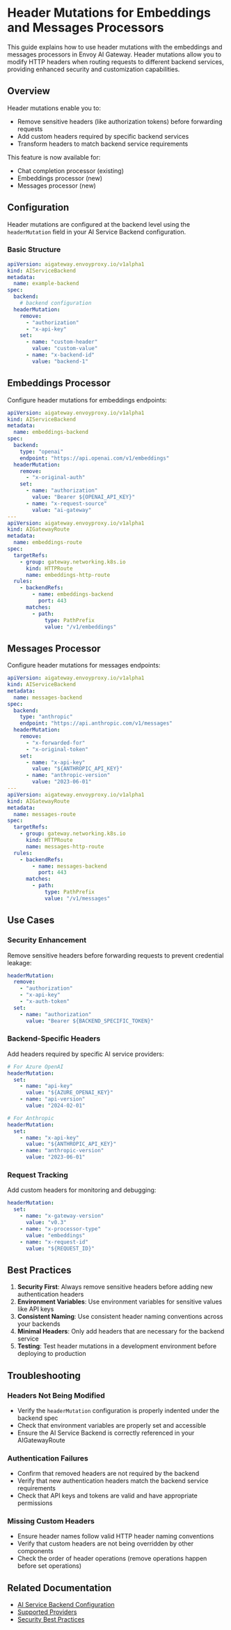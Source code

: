 # Header Mutations for Embeddings and Messages Processors

This guide explains how to use header mutations with the embeddings and messages processors in Envoy AI Gateway. Header mutations allow you to modify HTTP headers when routing requests to different backend services, providing enhanced security and customization capabilities.

## Overview

Header mutations enable you to:
- Remove sensitive headers (like authorization tokens) before forwarding requests
- Add custom headers required by specific backend services
- Transform headers to match backend service requirements

This feature is now available for:
- Chat completion processor (existing)
- Embeddings processor (new)
- Messages processor (new)

## Configuration

Header mutations are configured at the backend level using the `headerMutation` field in your AI Service Backend configuration.

### Basic Structure

```yaml
apiVersion: aigateway.envoyproxy.io/v1alpha1
kind: AIServiceBackend
metadata:
  name: example-backend
spec:
  backend:
    # backend configuration
  headerMutation:
    remove:
      - "authorization"
      - "x-api-key"
    set:
      - name: "custom-header"
        value: "custom-value"
      - name: "x-backend-id"
        value: "backend-1"
```

## Embeddings Processor

Configure header mutations for embeddings endpoints:

```yaml
apiVersion: aigateway.envoyproxy.io/v1alpha1
kind: AIServiceBackend
metadata:
  name: embeddings-backend
spec:
  backend:
    type: "openai"
    endpoint: "https://api.openai.com/v1/embeddings"
  headerMutation:
    remove:
      - "x-original-auth"
    set:
      - name: "authorization"
        value: "Bearer ${OPENAI_API_KEY}"
      - name: "x-request-source"
        value: "ai-gateway"
---
apiVersion: aigateway.envoyproxy.io/v1alpha1
kind: AIGatewayRoute
metadata:
  name: embeddings-route
spec:
  targetRefs:
    - group: gateway.networking.k8s.io
      kind: HTTPRoute
      name: embeddings-http-route
  rules:
    - backendRefs:
        - name: embeddings-backend
          port: 443
      matches:
        - path:
            type: PathPrefix
            value: "/v1/embeddings"
```

## Messages Processor

Configure header mutations for messages endpoints:

```yaml
apiVersion: aigateway.envoyproxy.io/v1alpha1
kind: AIServiceBackend
metadata:
  name: messages-backend
spec:
  backend:
    type: "anthropic"
    endpoint: "https://api.anthropic.com/v1/messages"
  headerMutation:
    remove:
      - "x-forwarded-for"
      - "x-original-token"
    set:
      - name: "x-api-key"
        value: "${ANTHROPIC_API_KEY}"
      - name: "anthropic-version"
        value: "2023-06-01"
---
apiVersion: aigateway.envoyproxy.io/v1alpha1
kind: AIGatewayRoute
metadata:
  name: messages-route
spec:
  targetRefs:
    - group: gateway.networking.k8s.io
      kind: HTTPRoute
      name: messages-http-route
  rules:
    - backendRefs:
        - name: messages-backend
          port: 443
      matches:
        - path:
            type: PathPrefix
            value: "/v1/messages"
```

## Use Cases

### Security Enhancement

Remove sensitive headers before forwarding requests to prevent credential leakage:

```yaml
headerMutation:
  remove:
    - "authorization"
    - "x-api-key"
    - "x-auth-token"
  set:
    - name: "authorization"
      value: "Bearer ${BACKEND_SPECIFIC_TOKEN}"
```

### Backend-Specific Headers

Add headers required by specific AI service providers:

```yaml
# For Azure OpenAI
headerMutation:
  set:
    - name: "api-key"
      value: "${AZURE_OPENAI_KEY}"
    - name: "api-version"
      value: "2024-02-01"

# For Anthropic
headerMutation:
  set:
    - name: "x-api-key"
      value: "${ANTHROPIC_API_KEY}"
    - name: "anthropic-version"
      value: "2023-06-01"
```

### Request Tracking

Add custom headers for monitoring and debugging:

```yaml
headerMutation:
  set:
    - name: "x-gateway-version"
      value: "v0.3"
    - name: "x-processor-type"
      value: "embeddings"
    - name: "x-request-id"
      value: "${REQUEST_ID}"
```

## Best Practices

1. **Security First**: Always remove sensitive headers before adding new authentication headers
2. **Environment Variables**: Use environment variables for sensitive values like API keys
3. **Consistent Naming**: Use consistent header naming conventions across your backends
4. **Minimal Headers**: Only add headers that are necessary for the backend service
5. **Testing**: Test header mutations in a development environment before deploying to production

## Troubleshooting

### Headers Not Being Modified

- Verify the `headerMutation` configuration is properly indented under the backend spec
- Check that environment variables are properly set and accessible
- Ensure the AI Service Backend is correctly referenced in your AIGatewayRoute

### Authentication Failures

- Confirm that removed headers are not required by the backend
- Verify that new authentication headers match the backend service requirements
- Check that API keys and tokens are valid and have appropriate permissions

### Missing Custom Headers

- Ensure header names follow valid HTTP header naming conventions
- Verify that custom headers are not being overridden by other components
- Check the order of header operations (remove operations happen before set operations)

## Related Documentation

- [AI Service Backend Configuration](../capabilities/llm-integrations/connect-providers.md)
- [Supported Providers](../capabilities/llm-integrations/supported-providers.md)
- [Security Best Practices](../capabilities/security/index.md)